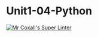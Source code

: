 # Unit1-04-Python
[![Mr Coxall's Super Linter](https://github.com/ICS3U-Programming-Xiaohan-T/Unit1-04-Python/workflows/Mr%20Coxall's%20Super%20Linter/badge.svg)](https://github.com/ICS3U-Programming-Xiaohan-T/Unit1-04-Python/actions/)
